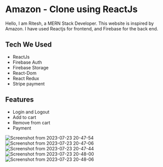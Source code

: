 # Amazon - Clone using ReactJs
Hello, I am Ritesh, a MERN Stack Developer. This website is inspired by Amazon. I have used Reactjs for frontend, and Firebase for the back end.

## Tech We Used

- ReactJs
- Firebase Auth
- Firebase Storage
- React-Dom
- React Redux
- Stripe payment

## Features

- Login and Logout
- Add to cart
- Remove from cart
- Payment

![Screenshot from 2023-07-23 20-47-54](https://github.com/Ritesh9876/amazon-clone/assets/79216301/333366e9-3ef3-47bd-a66a-be4915a93e5d)
![Screenshot from 2023-07-23 20-47-06](https://github.com/Ritesh9876/amazon-clone/assets/79216301/519dd591-bc48-4c7f-8830-5f6953e9f452)
![Screenshot from 2023-07-23 20-47-44](https://github.com/Ritesh9876/amazon-clone/assets/79216301/5ea6258c-cfdd-4347-8561-3cd24b56df49)
![Screenshot from 2023-07-23 20-48-00](https://github.com/Ritesh9876/amazon-clone/assets/79216301/990e99b8-ceb3-4135-9ff0-7480cfa5a5e0)
![Screenshot from 2023-07-23 20-48-06](https://github.com/Ritesh9876/amazon-clone/assets/79216301/ca9a38a3-f8b1-4696-9f19-07b7a3ab7b79)

